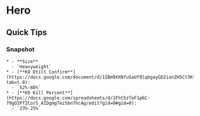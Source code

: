 # Hero

## Quick Tips

### Snapshot

```{list-table}
* - **Size**
  - `Heavyweight`
* - [**KO Dtilt Confirm**](https://docs.google.com/document/d/1IBm9XXNfuSaUf9lqbgayGD2ionZH5Ct3KtDLZrCOnok/edit?tab=t.0): 
  - `52%-88%`
* - [**KO Kill Percent**](https://docs.google.com/spreadsheets/d/1Fht5zTeF1p6C-79gOIPfZCorS_AIDgmgTezSbnThcAg/edit?gid=0#gid=0): 
  - `23%-25%`
```
